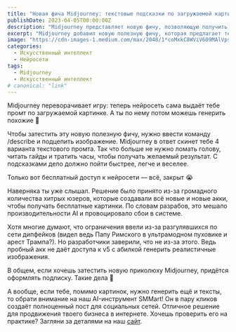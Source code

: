 ```yaml
---
title: "Новая фича Midjourney: текстовые подсказки по загружаемой картинке (img to prompt)"
publishDate: 2023-04-05T00:00:00Z
description: "Midjourney представляет новую фичу, позволяющую получить текстовые подсказки по загружаемой картинке для генерации похожих изображений."
excerpt: "Midjourney добавил новую полезную фичу, которая предлагает текстовые подсказки по загружаемым картинкам для создания похожих изображений."
image: "https://cdn-images-1.medium.com/max/2048/1*coMxkC8WViV609MAlVpsfQ.png"
categories:
  - Искусственный интеллект
  - Нейросети
tags:
  - Midjourney
  - Искусственный интеллект
# canonical: "link"
---
```


Midjourney переворачивает игру: теперь нейросеть сама выдаёт тебе промт по загружаемой картинке. А ты по нему потом можешь генерить похожие 🤩

Чтобы затестить эту новую полезную фичу, нужно ввести команду /describe и подцепить изображение. Midjourney в ответ скинет тебе 4 варианта текстового промта. Так что больше не нужно ломать голову, читать гайды и тратить часы, чтобы получать желаемый результат. С подсказками дело должно пойти быстрее, легче и веселее.

Только вот бесплатный доступ к нейросети — всё, закрыт 😭

Наверняка ты уже слышал. Решение было принято из-за громадного количества хитрых юзеров, которые создавали всё новые и новые акки, чтобы получать бесплатные картинки. По словам разрабов, это мешало производительности AI и провоцировало сбои в системе.

Хотя многие думают, что ограничения ввели из-за разгулявшихся по сети дипфейков (видел ведь Папу Римского в ультрамодном пуховике и арест Трампа?). Но разработчики заверили, что не из-за этого. Ведь пробный акк не даёт доступа к v5 с абилкой генерить реалистичные изображения.

В общем, если хочешь затестить новую приколюху Midjourney, придётся оформлять подписку. Такие дела 🤖

А вообще, если тебе, помимо картинок, нужно генерить ещё и тексты, то обрати внимание на наш AI-инструмент SMMart! Он в пару кликов создаёт полноценный пост для социальных сетей. Отличное решение для продвижения твоего бизнеса в интернете. Хочешь проверить его на практике? Загляни за деталями на наш [сайт](https://www.smm.art/).


